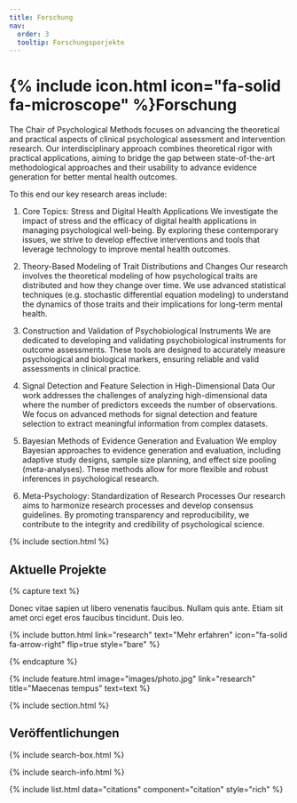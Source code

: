 ```yaml
---
title: Forschung
nav:
  order: 3
  tooltip: Forschungsporjekte
---
```


# {% include icon.html icon="fa-solid fa-microscope" %}Forschung

The Chair of Psychological Methods focuses on advancing the theoretical and practical aspects of clinical psychological assessment and intervention research. Our interdisciplinary approach combines theoretical rigor with practical applications, aiming to bridge the gap between state-of-the-art methodological approaches and their usability to advance evidence generation for better mental health outcomes. 

To this end our key research areas include:

1. Core Topics: Stress and Digital Health Applications
We investigate the impact of stress and the efficacy of digital health applications in managing psychological well-being. By exploring these contemporary issues, we strive to develop effective interventions and tools that leverage technology to improve mental health outcomes.

2. Theory-Based Modeling of Trait Distributions and Changes
Our research involves the theoretical modeling of how psychological traits are distributed and how they change over time. We use advanced statistical techniques (e.g. stochastic differential equation modeling) to understand the dynamics of those traits and their implications for long-term mental health.

3. Construction and Validation of Psychobiological Instruments
We are dedicated to developing and validating psychobiological instruments for outcome assessments. These tools are designed to accurately measure psychological and biological markers, ensuring reliable and valid assessments in clinical practice.

4. Signal Detection and Feature Selection in High-Dimensional Data
Our work addresses the challenges of analyzing high-dimensional data where the number of predictors exceeds the number of observations. We focus on advanced methods for signal detection and feature selection to extract meaningful information from complex datasets.

5. Bayesian Methods of Evidence Generation and Evaluation
We employ Bayesian approaches to evidence generation and evaluation, including adaptive study designs, sample size planning, and effect size pooling (meta-analyses). These methods allow for more flexible and robust inferences in psychological research.

6. Meta-Psychology: Standardization of Research Processes
Our research aims to harmonize research processes and develop consensus guidelines. By promoting transparency and reproducibility, we contribute to the integrity and credibility of psychological science.


{% include section.html %}

## Aktuelle Projekte

{% capture text %}

Donec vitae sapien ut libero venenatis faucibus. Nullam quis ante. Etiam sit amet orci eget eros faucibus tincidunt. Duis leo.

{%
  include button.html
  link="research"
  text="Mehr erfahren"
  icon="fa-solid fa-arrow-right"
  flip=true
  style="bare"
%}

{% endcapture %}

{%
  include feature.html
  image="images/photo.jpg"
  link="research"
  title="Maecenas tempus"
  text=text
%}

{% include section.html %}

## Veröffentlichungen

{% include search-box.html %}

{% include search-info.html %}

{% include list.html data="citations" component="citation" style="rich" %}
